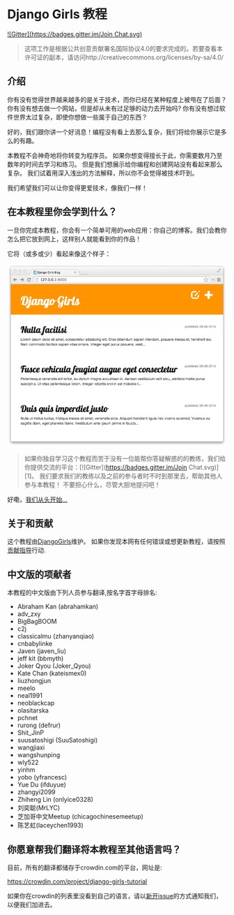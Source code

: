 # Django Girls 教程

 [![Gitter](https://badges.gitter.im/Join Chat.svg)](https://gitter.im/DjangoGirls/tutorial?utm_source=badge&utm_medium=badge&utm_campaign=pr-badge&utm_content=badge)

> 这项工作是根据公共创意贡献署名国际协议4.0的要求完成的。若要查看本许可证的副本，请访问http://creativecommons.org/licenses/by-sa/4.0/

## 介绍

你有没有觉得世界越来越多的是关于技术，而你已经在某种程度上被甩在了后面？ 你有没有想去做一个网站，但是却从未有过足够的动力去开始吗? 你有没有想过软件世界太过复杂，即使你想做一些属于自己的东西？

好的，我们跟你讲一个好消息！编程没有看上去那么复杂，我们将给你展示它是多么的有趣。

本教程不会神奇地将你转变为程序员。 如果你想变得擅长于此，你需要数月乃至数年的时间去学习和练习。 但是我们想展示给你编程和创建网站没有看起来那么复杂。 我们试着用深入浅出的方法解释，所以你不会觉得被技术吓到。

我们希望我们可以让你变得更爱技术，像我们一样！

## 在本教程里你会学到什么？

一旦你完成本教程，你会有一个简单可用的web应用：你自己的博客。我们会教你怎么把它放到网上，这样别人就能看到你的作品！

它将（或多或少）看起来像这个样子：

![图0.1][2]

 [2]: images/application.png

> 如果你独自学习这个教程而苦于没有一位能帮你答疑解惑的的教练，我们给你提供交流的平台：[![Gitter](https://badges.gitter.im/Join Chat.svg)][1]。 我们要求我们的教练以及之前的参与者时不时到那里去，帮助其他人参与本教程！ 不要担心什么，尽管大胆地提问吧！

好嘞，[我们从头开始...][3]

 [3]: ./how_the_internet_works/README.md

## 关于和贡献

这个教程由[DjangoGirls][4]维护。 如果你发现本网有任何错误或想更新教程，请按照 [贡献指导][5]行动.

 [4]: http://djangogirls.org/
 [5]: https://github.com/DjangoGirls/tutorial/blob/master/Contributing.md

## 中文版的项献者

本教程的中文版由下列人员参与翻译,按名字首字母排名:
- Abraham Kan (abrahamkan)
- adv_zxy
- BigBagBOOM
- c2j
- classicalmu (zhanyanqiao)
- cnbabylinke
- Javen (javen_liu)
- jeff kit (bbmyth)
- Joker Qyou (Joker_Qyou)
- Kate Chan (kateismex0)
- liuzhongjun
- meelo
- neal1991
- neoblackcap
- olasitarska
- pchnet
- rurong (defrur)
- Shit_JinP
- suusatoshigi (SuuSatoshigi)
- wangjiaxi
- wangshunping
- wly522
- yinhm
- yobo (yfrancesc)
- Yue Du (ifduyue)
- zhangyi2099
- Zhiheng Lin (onlyice0328)
- 刘奕聪(MrLYC)
- 芝加哥中文Meetup (chicagochinesemeetup)
- 陈艺虹(laceychen1993) 

## 你愿意帮我们翻译将本教程至其他语言吗？

目前，所有的翻译都储存于crowdin.com的平台，网址是:

https://crowdin.com/project/django-girls-tutorial

如果你在crowdin的列表里没看到自己的语言，请以[新开issue][6]的方式通知我们，以便我们加进去。

 [6]: https://github.com/DjangoGirls/tutorial/issues/new
